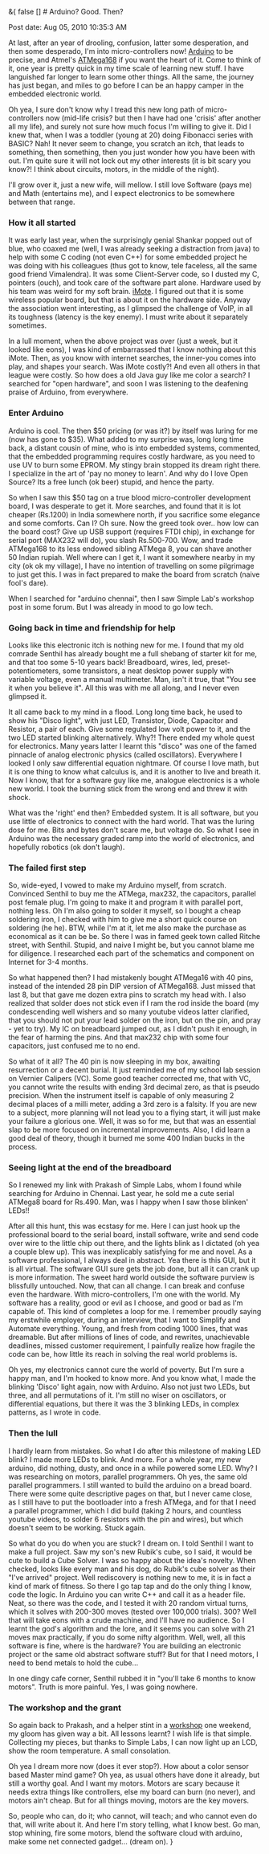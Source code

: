 &{<nil> false <nil> <nil> [] <nil> <nil> <nil> <nil> # Arduino? Good. Then?

Post date: Aug 05, 2010 10:35:3 AM

At last, after an year of drooling, confusion, latter some desperation, and then some desperado, I'm into micro-controllers now! [Arduino](http://www.arduino.cc/) to be precise, and Atmel's [ATMega168](http://goog_1082880848) if you want the heart of it. Come to think of it, one year is pretty quick in my time scale of learning new stuff. I have languished far longer to learn some other things. All the same, the journey has just began, and miles to go before I can be an happy camper in the embedded electronic world. 

Oh yea, I sure don't know why I tread this new long path of micro-controllers now (mid-life crisis? but then I have had one 'crisis' after another all my life), and surely not sure how much focus I'm willing to give it. Did I knew that, when I was a toddler (young at 20) doing Fibonacci series with BASIC? Nah! It never seem to change, you scratch an itch, that leads to something, then something, then you just wonder how you have been with out. I'm quite sure it will not lock out my other interests (it is bit scary you know?! I think about circuits, motors, in the middle of the night).

I'll grow over it, just a new wife, will mellow. I still love Software (pays me) and Math (entertains me), and I expect electronics to be somewhere between that range. 

### How it all started

It was early last year, when the surprisingly genial Shankar popped out of blue, who coaxed me (well, I was already seeking a distraction from java) to help with some C coding (not even C++) for some embedded project he was doing with his colleagues (thus got to know, tele faceless, all the same good friend Vimalendra). It was some Client-Server code, so I dusted my C, pointers (ouch), and took care of the software part alone. Hardware used by his team was weird for my soft brain. [iMote](http://embedded.seattle.intel-research.net/wiki/index.php?title=Intel_Mote_2). I figured out that it is some wireless popular board, but that is about it on the hardware side. Anyway the association went interesting, as I glimpsed the challenge of VoIP, in all its toughness (latency is the key enemy). I must write about it separately sometimes. 

In a lull moment, when the above project was over (just a week, but it looked like eons), I was kind of embarrassed that I know nothing about this iMote. Then, as you know with internet searches, the inner-you comes into play, and shapes your search. Was iMote costly?! And even all others in that league were costly. So how does a old Java guy like me color a search? I searched for "open hardware", and soon I was listening to the deafening praise of Arduino, from everywhere. 

### Enter Arduino

Arduino is cool. The then $50 pricing (or was it?) by itself was luring for me (now has gone to $35). What added to my surprise was, long long time back, a distant cousin of mine, who is into embedded systems, commented, that the embedded programming requires costly hardware, as you need to use UV to burn some EPROM. My stingy brain stopped its dream right there. I specialize in the art of 'pay no money to learn'. And why do I love Open Source? Its a free lunch (ok beer) stupid, and hence the party. 

So when I saw this $50 tag on a true blood micro-controller development board, I was desperate to get it. More searches, and found that it is lot cheaper (Rs.1200) in India somewhere north, if you sacrifice some elegance and some comforts. Can I? Oh sure. Now the greed took over.. how low can the board cost? Give up USB support (requires FTDI chip), in exchange for serial port (MAX232 will do), you slash Rs.500-700. Wow, and trade ATMega168 to its less endowed sibling ATMega 8, you can shave another 50 Indian rupiah. Well where can I get it, I want it somewhere nearby in my city (ok ok my village), I have no intention of travelling on some pilgrimage to just get this. I was in fact prepared to make the board from scratch (naive fool's dare).

When I searched for "arduino chennai", then I saw Simple Lab's workshop post in some forum. But I was already in mood to go low tech.

### Going back in time and friendship for help

Looks like this electronic itch is nothing new for me. I found that my old comrade Senthil has already bought me a full shebang of starter kit for me, and that too some 5-10 years back! Breadboard, wires, led, preset-potentiometers, some transistors, a neat desktop power supply with variable voltage, even a manual multimeter. Man, isn't it true, that "You see it when you believe it". All this was with me all along, and I never even glimpsed it. 

It all came back to my mind in a flood. Long long time back, he used to show his "Disco light", with just LED, Transistor, Diode, Capacitor and Resistor, a pair of each. Give some regulated low volt power to it, and the two LED started blinking alternatively. Why?! There ended my whole quest for electronics. Many years latter I learnt this "disco" was one of the famed pinnacle of analog electronic physics (called oscillators). Everywhere I looked I only saw differential equation nightmare. Of course I love math, but it is one thing to know what calculus is, and it is another to live and breath it. Now I know, that for a software guy like me, analogue electronics is a whole new world. I took the burning stick from the wrong end and threw it with shock. 

What was the 'right' end then? Embedded system. It is all software, but you use little of electronics to connect with the hard world. That was the luring dose for me. Bits and bytes don't scare me, but voltage do. So what I see in Arduino was the necessary graded ramp into the world of electronics, and hopefully robotics (ok don't laugh).  

### The failed first step

So, wide-eyed, I vowed to make my Arduino myself, from scratch. Convinced Senthil to buy me the ATMega, max232, the capacitors, parallel post female plug. I'm going to make it and program it with parallel port, nothing less. Oh I'm also going to solder it myself, so I bought a cheap soldering iron, I checked with him to give me a short quick course on soldering (he he). BTW, while I'm at it, let me also make the purchase as economical as it can be be. So there I was in famed geek town called Ritche street, with Senthil. Stupid, and naive I might be, but you cannot blame me for diligence. I researched each part of the schematics and component on Internet for 3-4 months. 

So what happened then? I had mistakenly bought ATMega16 with 40 pins, instead of the intended 28 pin DIP version of ATMega168. Just missed that last 8, but that gave me dozen extra pins to scratch my head with. I also realized that solder does not stick even if I ram the rod inside the board (my condescending well wishers and so many youtube videos latter clarified, that you should not put your lead solder on the iron, but on the pin, and pray - yet to try). My IC on breadboard jumped out, as I didn't push it enough, in the fear of harming the pins. And that max232 chip with some four capacitors, just confused me to no end. 

So what of it all? The 40 pin is now sleeping in my box, awaiting resurrection or a decent burial. It just reminded me of my school lab session on Vernier Calipers (VC). Some good teacher corrected me, that with VC, you cannot write the results with ending 3rd decimal zero, as that is pseudo precision. When the instrument itself is capable of only measuring 2 decimal places of a milli meter, adding a 3rd zero is a falsity. If you are new to a subject, more planning will not lead you to a flying start, it will just make your failure a glorious one. Well, it was so for me, but that was an essential slap to be more focused on incremental improvements. Also, I did learn a good deal of theory, though it burned me some 400 Indian bucks in the process. 

### Seeing light at the end of the breadboard

So I renewed my link with Prakash of Simple Labs, whom I found while searching for Arduino in Chennai. Last year, he sold me a cute serial ATMega8 board for Rs.490. Man, was I happy when I saw those blinken' LEDs!! 

After all this hunt, this was ecstasy for me. Here I can just hook up the professional board to the serial board, install software, write and send code over wire to the little chip out there, and the lights blink as I dictated (oh yea a couple blew up). This was inexplicably satisfying for me and novel. As a software professional, I always deal in abstract. Yea there is this GUI, but it is all virtual. The software GUI sure gets the job done, but all it can crank up is more information. The sweet hard world outside the software purview is blissfully untouched. Now, that can all change. I can break and confuse even the hardware. With micro-controllers, I'm one with the world. My software has a reality, good or evil as I choose, and good or bad as I'm capable of. This kind of completes a loop for me. I remember proudly saying my erstwhile employer, during an interview, that I want to Simplify and Automate everything. Young, and fresh from coding 1000 lines, that was dreamable. But after millions of lines of code, and rewrites, unachievable deadlines, missed customer requirement, I painfully realize how fragile the code can be, how little its reach in solving the real world problems is. 

Oh yes, my electronics cannot cure the world of poverty. But I'm sure a happy man, and I'm hooked to know more. And you know what, I made the blinking 'Disco' light again, now with Arduino. Also not just two LEDs, but three, and all permutations of it. I'm still no wiser on oscillators, or differential equations, but there it was the 3 blinking LEDs, in complex patterns, as I wrote in code. 

### Then the lull

I hardly learn from mistakes. So what I do after this milestone of making LED blink? I made more LEDs to blink. And more. For a whole year, my new arduino, did nothing, dusty, and once in a while powered some LED. Why? I was researching on motors, parallel programmers. Oh yes, the same old parallel programmers. I still wanted to build the arduino on a bread board. There were some quite descriptive pages on that, but I never came close, as I still have to put the bootloader into a fresh ATMega, and for that I need a parallel programmer, which I did build (taking 2 hours, and countless youtube videos, to solder 6 resistors with the pin and wires), but which doesn't seem to be working. Stuck again.

So what do you do when you are stuck? I dream on. I told Senthil I want to make a full project. Saw my son's new Rubik's cube, so I said, it would be cute to build a Cube Solver. I was so happy about the idea's novelty. When checked, looks like every man and his dog, do Rubik's cube solver as their "I've arrived" project. Well rediscovery is nothing new to me, it is in fact a kind of mark of fitness. So there I go tap tap and do the only thing I know, code the logic. In Arduino you can write C++ and call it as a header file. Neat, so there was the code, and I tested it with 20 random virtual turns, which it solves with 200-300 moves (tested over 100,000 trials). 300? Well that will take eons with a crude machine, and I'll have no audience. So I learnt the god's algorithm and the lore, and it seems you can solve with 21 moves max practically, if you do some nifty algorithm. Well, well, all this software is fine, where is the hardware? You are building an electronic project or the same old abstract software stuff? But for that I need motors, I need to bend metals to hold the cube...

In one dingy cafe corner, Senthil rubbed it in "you'll take 6 months to know motors". Truth is more painful. Yes, I was going nowhere. 

### The workshop and the grant

So again back to Prakash, and a helper stint in a [workshop](http://www.simplelabs.co.in/drupal/embedx) one weekend, my gloom has given way a bit. All lessons learnt? I wish life is that simple. Collecting my pieces, but thanks to Simple Labs, I can now light up an LCD, show the room temperature. A small consolation. 

Oh yea I dream more now (does it ever stop?). How about a color sensor based Master mind game? Oh yea, as usual others have done it already, but still a worthy goal. And I want my motors. Motors are scary because it needs extra things like controllers, else my board can burn (no never), and motors ain't cheap. But for all things moving, motors are the key movers.  

So, people who can, do it; who cannot, will teach; and who cannot even do that, will write about it. And here I'm story telling, what I know best. Go man, stop whining, fire some motors, blend the software cloud with arduino, make some net connected gadget... (dream on).
}